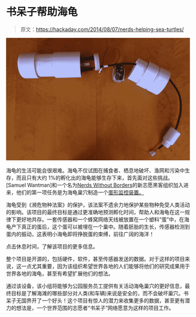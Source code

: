# 书呆子帮助海龟

> 原文：<https://hackaday.com/2014/08/07/nerds-helping-sea-turtles/>

![Sea Turtle Nest Monitoring Device](img/6379d5d640c85184416326d82b7f57c9.png)

海龟的生活可能会很艰难。海龟不仅试图在捕食者、栖息地破坏、渔网和污染中生存，而且只有大约 1%的孵化出的海龟能够生存下来，首先面对这些挑战。[Samuel Wantman]和一个名为[Nerds Without Borders](http://nerdswithoutborders.net/)的新志愿黑客组织加入进来，他们的第一项任务是为海龟巢穴制造一个[蛋形监控装置。](http://hackaday.io/project/2264)

海龟受到《濒危物种法案》的保护，该法案不遗余力地保护某些物种免受人类活动的影响。该项目的最终目标是通过更准确地预测孵化时间，帮助人和海龟在这一规律下更好地共存。一套传感器和一个蜂窝网络天线被放置在一个塑料“蛋”中，在海龟产下真正的蛋后，这个蛋可以被埋在一个巢中。随着胚胎的生长，传感器检测到蛋内的振动，这表明小海龟即将挣脱蛋的束缚，前往广阔的海洋！

点击休息时间，了解该项目的更多信息。

整个项目是开源的，包括硬件，软件，甚至传感器发送的数据。对于这样的项目来说，这一点尤其重要，因为该组织希望世界各地的人们能够将他们的研究成果用于世界各地的海龟，甚至有希望扩展他们的想法。

通过该设备，该小组将能够为公园服务员工提供有关活动海龟巢穴的更好信息，最终目标是了解海滩的哪些部分对人类(和车辆)来说是安全的，而不会破坏巢穴。书呆子无国界开了一个好头！这个项目有惊人的潜力来收集更多的数据，甚至更有潜力的想法是，一个世界范围的志愿者“书呆子”网络愿意为这样的项目工作。